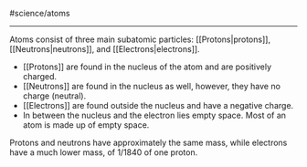 #science/atoms

---
Atoms consist of three main subatomic particles: [[Protons|protons]], [[Neutrons|neutrons]], and [[Electrons|electrons]].

- [[Protons]] are found in the nucleus of the atom and are positively charged.
- [[Neutrons]] are found in the nucleus as well, however, they have no charge (neutral).
- [[Electrons]] are found outside the nucleus and have a negative charge. 
- In between the nucleus and the electron lies empty space. Most of an atom is made up of empty space.

Protons and neutrons have approximately the same mass, while electrons have a much lower mass, of 1/1840 of one proton.